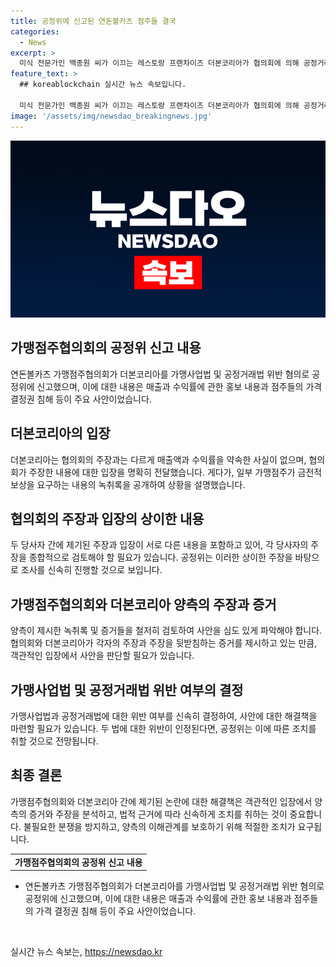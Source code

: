 ```yaml
---
title: 공정위에 신고된 연돈볼카츠 점주들 결국
categories:
  - News
excerpt: >
  미식 전문가인 백종원 씨가 이끄는 레스토랑 프랜차이즈 더본코리아가 협의회에 의해 공정거래위원회에 신고되었다. 협의회는 가맹본부가 희망자들에게 과장된 매출과 수익을 약속하고, 점주들의 가격 결정권을 침해했다고 주장했다. 더본코리아는 이에 대해 매출과 수익률을 약속한 적이 없다고 반박했으며, 녹취록을 통해 가격 결정과 수익률에 대한 구두로의 언급이 확인되었다. 가맹점주협의회는 보상금 문제와 관련하여 해명을 내놨고, 협의회의 법률 대리인은 관련 행위가 공정거래법 위반 사항이라 지적하고 있다.
feature_text: >
  ## koreablockchain 실시간 뉴스 속보입니다.

  미식 전문가인 백종원 씨가 이끄는 레스토랑 프랜차이즈 더본코리아가 협의회에 의해 공정거래위원회에 신고되었다. 협의회는 가맹본부가 희망자들에게 과장된 매출과 수익을 약속하고, 점주들의 가격 결정권을 침해했다고 주장했다. 더본코리아는 이에 대해 매출과 수익률을 약속한 적이 없다고 반박했으며, 녹취록을 통해 가격 결정과 수익률에 대한 구두로의 언급이 확인되었다. 가맹점주협의회는 보상금 문제와 관련하여 해명을 내놨고, 협의회의 법률 대리인은 관련 행위가 공정거래법 위반 사항이라 지적하고 있다.
image: '/assets/img/newsdao_breakingnews.jpg'
---
```


<p><img src="/assets/img/newsdao_breakingnews.jpg" alt="koreablockchain 속보" /></p>

<h2 data-ke-size="size26">가맹점주협의회의 공정위 신고 내용</h2>

<p data-ke-size="size16">연돈볼카츠 가맹점주협의회가 더본코리아를 가맹사업법 및 공정거래법 위반 혐의로 공정위에 신고했으며, 이에 대한 내용은 매출과 수익률에 관한 홍보 내용과 점주들의 가격 결정권 침해 등이 주요 사안이었습니다.</p>

<h2 data-ke-size="size26">더본코리아의 입장</h2>

<p data-ke-size="size16">더본코리아는 협의회의 주장과는 다르게 매출액과 수익률을 약속한 사실이 없으며, 협의회가 주장한 내용에 대한 입장을 명확히 전달했습니다. 게다가, 일부 가맹점주가 금전적 보상을 요구하는 내용의 녹취록을 공개하여 상황을 설명했습니다.</p>

<h2 data-ke-size="size26">협의회의 주장과 입장의 상이한 내용</h2>

<p data-ke-size="size16">두 당사자 간에 제기된 주장과 입장이 서로 다른 내용을 포함하고 있어, 각 당사자의 주장을 종합적으로 검토해야 할 필요가 있습니다. 공정위는 이러한 상이한 주장을 바탕으로 조사를 신속히 진행할 것으로 보입니다.</p>

<h2 data-ke-size="size26">가맹점주협의회와 더본코리아 양측의 주장과 증거</h2>

<p data-ke-size="size16">양측이 제시한 녹취록 및 증거들을 철저히 검토하여 사안을 심도 있게 파악해야 합니다. 협의회와 더본코리아가 각자의 주장과 주장을 뒷받침하는 증거를 제시하고 있는 만큼, 객관적인 입장에서 사안을 판단할 필요가 있습니다.</p>

<h2 data-ke-size="size26">가맹사업법 및 공정거래법 위반 여부의 결정</h2>

<p data-ke-size="size16">가맹사업법과 공정거래법에 대한 위반 여부를 신속히 결정하여, 사안에 대한 해결책을 마련할 필요가 있습니다. 두 법에 대한 위반이 인정된다면, 공정위는 이에 따른 조치를 취할 것으로 전망됩니다.</p>

<h2 data-ke-size="size26">최종 결론</h2>

<p data-ke-size="size16">가맹점주협의회와 더본코리아 간에 제기된 논란에 대한 해결책은 객관적인 입장에서 양측의 증거와 주장을 분석하고, 법적 근거에 따라 신속하게 조치를 취하는 것이 중요합니다. 불필요한 분쟁을 방지하고, 양측의 이해관계를 보호하기 위해 적절한 조치가 요구됩니다.</p>

<table>
    <tbody>
        <tr>
            <td style="text-align: center; height: 17px;"><b>가맹점주협의회의 공정위 신고 내용</b></td>
        </tr>
    </tbody>
</table>

<ul>
    <li>연돈볼카츠 가맹점주협의회가 더본코리아를 가맹사업법 및 공정거래법 위반 혐의로 공정위에 신고했으며, 이에 대한 내용은 매출과 수익률에 관한 홍보 내용과 점주들의 가격 결정권 침해 등이 주요 사안이었습니다.</li>
</ul>

<p data-ke-size="size16">&nbsp;</p>
실시간 뉴스 속보는, <a href="https://newsdao.kr" rel="dofollow">https://newsdao.kr</a>


